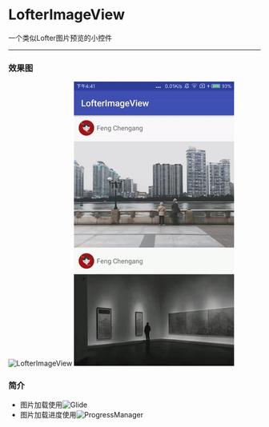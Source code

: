 # LofterImageView 
一个类似Lofter图片预览的小控件

---

### 效果图
![](https://github.com/ChengangFeng/LofterImageView/blob/master/AppPics/app_thumbnail.gif "LofterImageView") ![](https://github.com/ChengangFeng/LofterImageView/blob/master/AppPics/app_thumbnail_part.gif "LofterImageView")

### 简介
* 图片加载使用![Glide](https://github.com/bumptech/glide)
* 图片加载进度使用![ProgressManager](https://github.com/JessYanCoding/ProgressManager)
